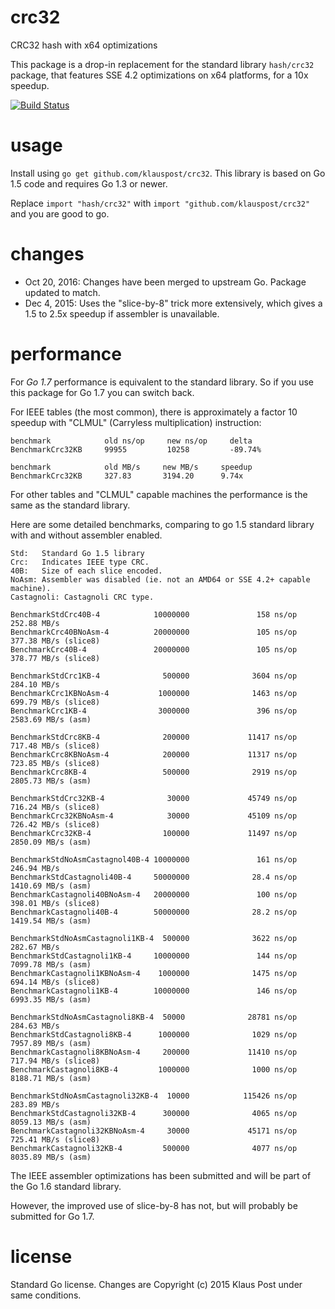 # crc32
CRC32 hash with x64 optimizations

This package is a drop-in replacement for the standard library `hash/crc32` package, that features SSE 4.2 optimizations on x64 platforms, for a 10x speedup.

[![Build Status](https://travis-ci.org/klauspost/crc32.svg?branch=master)](https://travis-ci.org/klauspost/crc32)

# usage

Install using `go get github.com/klauspost/crc32`. This library is based on Go 1.5 code and requires Go 1.3 or newer.

Replace `import "hash/crc32"` with `import "github.com/klauspost/crc32"` and you are good to go.

# changes
* Oct 20, 2016: Changes have been merged to upstream Go. Package updated to match.
* Dec 4, 2015: Uses the "slice-by-8" trick more extensively, which gives a 1.5 to 2.5x speedup if assembler is unavailable.


# performance

For *Go 1.7* performance is equivalent to the standard library. So if you use this package for Go 1.7 you can switch back.


For IEEE tables (the most common), there is approximately a factor 10 speedup with "CLMUL" (Carryless multiplication) instruction:
```
benchmark            old ns/op     new ns/op     delta
BenchmarkCrc32KB     99955         10258         -89.74%

benchmark            old MB/s     new MB/s     speedup
BenchmarkCrc32KB     327.83       3194.20      9.74x
```

For other tables and "CLMUL"  capable machines the performance is the same as the standard library.

Here are some detailed benchmarks, comparing to go 1.5 standard library with and without assembler enabled.

```
Std:   Standard Go 1.5 library
Crc:   Indicates IEEE type CRC.
40B:   Size of each slice encoded.
NoAsm: Assembler was disabled (ie. not an AMD64 or SSE 4.2+ capable machine).
Castagnoli: Castagnoli CRC type.

BenchmarkStdCrc40B-4            10000000               158 ns/op         252.88 MB/s
BenchmarkCrc40BNoAsm-4          20000000               105 ns/op         377.38 MB/s (slice8)
BenchmarkCrc40B-4               20000000               105 ns/op         378.77 MB/s (slice8)

BenchmarkStdCrc1KB-4              500000              3604 ns/op         284.10 MB/s
BenchmarkCrc1KBNoAsm-4           1000000              1463 ns/op         699.79 MB/s (slice8)
BenchmarkCrc1KB-4                3000000               396 ns/op        2583.69 MB/s (asm)

BenchmarkStdCrc8KB-4              200000             11417 ns/op         717.48 MB/s (slice8)
BenchmarkCrc8KBNoAsm-4            200000             11317 ns/op         723.85 MB/s (slice8)
BenchmarkCrc8KB-4                 500000              2919 ns/op        2805.73 MB/s (asm)

BenchmarkStdCrc32KB-4              30000             45749 ns/op         716.24 MB/s (slice8)
BenchmarkCrc32KBNoAsm-4            30000             45109 ns/op         726.42 MB/s (slice8)
BenchmarkCrc32KB-4                100000             11497 ns/op        2850.09 MB/s (asm)

BenchmarkStdNoAsmCastagnol40B-4 10000000               161 ns/op         246.94 MB/s
BenchmarkStdCastagnoli40B-4     50000000              28.4 ns/op        1410.69 MB/s (asm)
BenchmarkCastagnoli40BNoAsm-4   20000000               100 ns/op         398.01 MB/s (slice8)
BenchmarkCastagnoli40B-4        50000000              28.2 ns/op        1419.54 MB/s (asm)

BenchmarkStdNoAsmCastagnoli1KB-4  500000              3622 ns/op        282.67 MB/s
BenchmarkStdCastagnoli1KB-4     10000000               144 ns/op        7099.78 MB/s (asm)
BenchmarkCastagnoli1KBNoAsm-4    1000000              1475 ns/op         694.14 MB/s (slice8)
BenchmarkCastagnoli1KB-4        10000000               146 ns/op        6993.35 MB/s (asm)

BenchmarkStdNoAsmCastagnoli8KB-4  50000              28781 ns/op         284.63 MB/s
BenchmarkStdCastagnoli8KB-4      1000000              1029 ns/op        7957.89 MB/s (asm)
BenchmarkCastagnoli8KBNoAsm-4     200000             11410 ns/op         717.94 MB/s (slice8)
BenchmarkCastagnoli8KB-4         1000000              1000 ns/op        8188.71 MB/s (asm)

BenchmarkStdNoAsmCastagnoli32KB-4  10000            115426 ns/op         283.89 MB/s
BenchmarkStdCastagnoli32KB-4      300000              4065 ns/op        8059.13 MB/s (asm)
BenchmarkCastagnoli32KBNoAsm-4     30000             45171 ns/op         725.41 MB/s (slice8)
BenchmarkCastagnoli32KB-4         500000              4077 ns/op        8035.89 MB/s (asm)
```

The IEEE assembler optimizations has been submitted and will be part of the Go 1.6 standard library.

However, the improved use of slice-by-8 has not, but will probably be submitted for Go 1.7.

# license

Standard Go license. Changes are Copyright (c) 2015 Klaus Post under same conditions.
